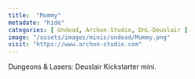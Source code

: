 ```yaml
---
title:  "Mummy"
metadate: "hide"
categories: [ Undead, Archon-Studio, DnL-Deuslair ]
image: "/assets/images/minis/undead/Mummy.png"
visit: "https://www.archon-studio.com"
---
```

Dungeons & Lasers: Deuslair Kickstarter mini.